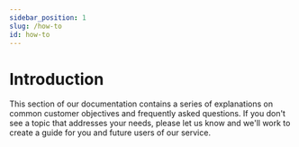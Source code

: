 ```yaml
---
sidebar_position: 1
slug: /how-to
id: how-to
---
```


# Introduction

This section of our documentation contains a series of explanations on common customer objectives and frequently asked questions. If you don't see a topic that addresses your needs, please let us know and we'll work to create a guide for you and future users of our service.